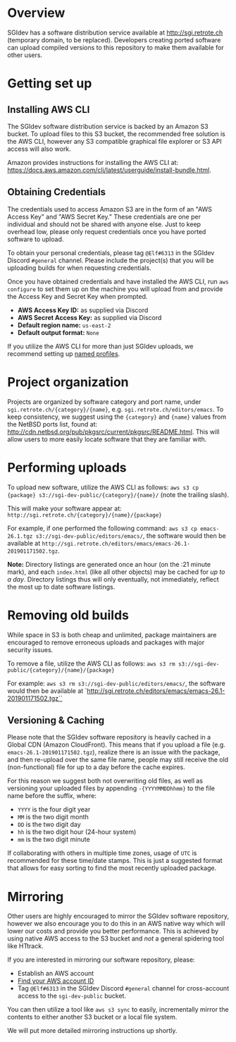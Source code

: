 # Overview
SGIdev has a software distribution service available at <http://sgi.retrote.ch> (temporary domain, to be replaced). Developers creating ported software can upload compiled versions to this repository to make them available for other users.

# Getting set up
## Installing AWS CLI
The SGIdev software distribution service is backed by an Amazon S3 bucket. To upload files to this S3 bucket, the recommended free solution is the AWS CLI, however any S3 compatible graphical file explorer or S3 API access will also work.

Amazon provides instructions for installing the AWS CLI at: <https://docs.aws.amazon.com/cli/latest/userguide/install-bundle.html>.

## Obtaining Credentials
The credentials used to access Amazon S3 are in the form of an "AWS Access Key" and "AWS Secret Key." These credentials are one per individual and should not be shared with anyone else. Just to keep overhead low, please only request credentials once you have ported software to upload.

To obtain your personal credentials, please tag `@Elf#6313` in the SGIdev Discord `#general` channel. Please include the project(s) that you will be uploading builds for when requesting credentials.

Once you have obtained credentials and have installed the AWS CLI, run `aws configure` to set them up on the machine you will upload from and provide the Access Key and Secret Key when prompted.

* **AWS Access Key ID:** as supplied via Discord
* **AWS Secret Access Key:** as supplied via Discord
* **Default region name:** `us-east-2`
* **Default output format:** `None`

If you utilize the AWS CLI for more than just SGIdev uploads, we recommend setting up [named profiles](https://docs.aws.amazon.com/cli/latest/userguide/cli-configure-profiles.html).

# Project organization
Projects are organized by software category and port name, under `sgi.retrote.ch/{category}/{name}`, e.g. `sgi.retrote.ch/editors/emacs`. To keep consistency, we suggest using the `{category}` and `{name}` values from the NetBSD ports list, found at: <http://cdn.netbsd.org/pub/pkgsrc/current/pkgsrc/README.html>. This will allow users to more easily locate software that they are familiar with.

# Performing uploads
To upload new software, utilize the AWS CLI as follows:
``aws s3 cp {package} s3://sgi-dev-public/{category}/{name}/`` (note the trailing slash).

This will make your software appear at: `http://sgi.retrote.ch/{category}/{name}/{package}`

For example, if one performed the following command:
``aws s3 cp emacs-26.1.tgz s3://sgi-dev-public/editors/emacs/``, the software would then be available at `http://sgi.retrote.ch/editors/emacs/emacs-26.1-201901171502.tgz`.

**Note:** Directory listings are generated once an hour (on the :21 minute mark), and each `index.html` (like all other objects) may be cached for *up to a day*. Directory listings thus will only eventually, not immediately, reflect the most up to date software listings.

# Removing old builds
While space in S3 is both cheap and unlimited, package maintainers are encouraged to remove erroneous uploads and packages with major security issues.

To remove a file, utilize the AWS CLI as follows:
``aws s3 rm s3://sgi-dev-public/{category}/{name}/{package}``

For example:
``aws s3 rm s3://sgi-dev-public/editors/emacs/``, the software would then be available at `http://sgi.retrote.ch/editors/emacs/emacs-26.1-201901171502.tgz``

## Versioning & Caching
Please note that the SGIdev software repository is heavily cached in a Global CDN (Amazon CloudFront). This means that if you upload a file (e.g. `emacs-26.1-201901171502.tgz`), realize there is an issue with the package, and then re-upload over the same file name, people may still receive the old (non-functional) file for up to a day before the cache expires.

For this reason we suggest both not overwriting old files, as well as versioning your uploaded files by appending `-{YYYYMMDDhhmm}` to the file name before the suffix, where:

* `YYYY` is the four digit year
* `MM` is the two digit month
* `DD` is the two digit day
* `hh` is the two digit hour (24-hour system)
* `mm` is the two digit minute

If collaborating with others in multiple time zones, usage of `UTC` is recommended for these time/date stamps. This is just a suggested format that allows for easy sorting to find the most recently uploaded package.

# Mirroring
Other users are highly encouraged to mirror the SGIdev software repository, however we also encourage you to do this in an AWS native way which will lower our costs and provide you better performance. This is achieved by using native AWS access to the S3 bucket and _not_ a general spidering tool like HTtrack.

If you are interested in mirroring our software repository, please:

* Establish an AWS account
* [Find your AWS account ID](https://docs.aws.amazon.com/IAM/latest/UserGuide/console_account-alias.html#FindingYourAWSId)
* Tag `@Elf#6313` in the SGIdev Discord `#general` channel for cross-account access to the `sgi-dev-public` bucket.

You can then utilize a tool like `aws s3 sync` to easily, incrementally mirror the contents to either another S3 bucket or a local file system.

We will put more detailed mirroring instructions up shortly.
